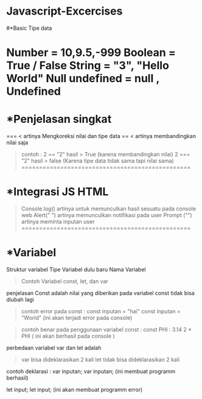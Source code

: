 # Javascript-Excercises
#*Basic Tipe data

  Number = 10,9.5,-999
  Boolean = True / False
  String = "3", "Hello World"
  Null undefined = null , Undefined
 ================================================

# *Penjelasan singkat
 === < artinya Mengkoreksi nilai dan tipe data
 == < artinya membandingkan nilai saja
> contoh : 
 2 == "2" hasil > True (karena membandingkan nilai)
 2 === "2" hasil > false (Karena tipe data tidak sama tapi nilai sama)
 ================================================

# *Integrasi JS HTML

 > Console.log() artinya untuk memunculkan hasil sesuatu pada console web
 > Alert(" ")  artinya memunculkan notifikasi pada user
 > Prompt ("") artinya meminta inputan user 
 ================================================

# *Variabel
 Struktur variabel Tipe Variabel dulu baru Nama Variabel
> Contoh Variabel
  const, let, dan var

 penjelasan Const adalah nilai yang diberikan pada variabel const tidak bisa diubah lagi 

> contoh error pada const :
  const inputan = "hai"
  const inputan = "World" (ini akan terjadi error pada console)

> contoh benar pada penggunaan variabel const : 
 const PHI : 3.14
  2 * PHI ( ini akan berhasil pada console )


 perbedaan variabel var dan let adalah

> var bisa dideklarasikan 2 kali
> let tidak bisa dideklarasikan 2 kali 

 contoh deklarasi :
  var inputan;
  var inputan; (ini membuat programm berhasil)

  let input;
  let input; (ini akan membuat programm error)  
